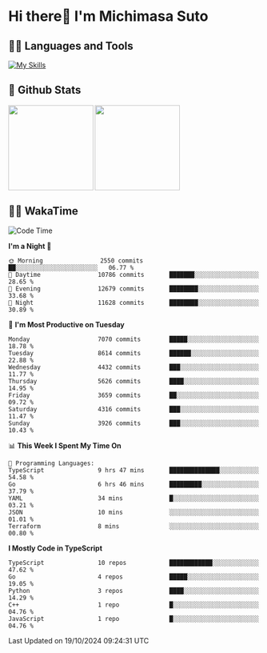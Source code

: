 # Hi there👋 I'm Michimasa Suto

## 🧑‍💻 Languages and Tools
[![My Skills](https://skillicons.dev/icons?i=ts,nextjs,react,vue,python,go,aws,docker,nodejs,redux,solidity,firebase,gcp,js,bootstrap,tailwind,materialui,html,css,wordpress,xd,figma,raspberrypi,arduino)](https://skillicons.dev)

<!--
**Suto-Michimasa/Suto-Michimasa** is a ✨ _special_ ✨ repository because its `README.md` (this file) appears on your GitHub profile.

Here are some ideas to get you started:

- 🔭 I’m currently working on ...
- 🌱 I’m currently learning ...
- 👯 I’m looking to collaborate on ...
- 🤔 I’m looking for help with ...
- 💬 Ask me about ...
- 📫 How to reach me: ...
- 😄 Pronouns: ...
- ⚡ Fun fact: ...
-->
## 💎 Github Stats

<div>
  <img height="170" align="left" src="https://github-readme-stats.vercel.app/api?username=Suto-michimasa&count_private=true&show_icons=true&theme=dark" />
  <img height="170" src="https://github-readme-stats.vercel.app/api/top-langs/?username=Suto-michimasa&langs_count=8&layout=compact&theme=dark" />
</div>

<!-- ## 🏆 GitHub Profile Trophy

<img width="800" src="https://github-profile-trophy.vercel.app/?username=Suto-michimasa&theme=onedark&no-frame=true"/>
 -->

## 🧑‍💻 WakaTime
<!--START_SECTION:waka-->
![Code Time](http://img.shields.io/badge/Code%20Time-271%20hrs%2017%20mins-blue)

**I'm a Night 🦉** 

```text
🌞 Morning                2550 commits        ██░░░░░░░░░░░░░░░░░░░░░░░   06.77 % 
🌆 Daytime                10786 commits       ███████░░░░░░░░░░░░░░░░░░   28.65 % 
🌃 Evening                12679 commits       ████████░░░░░░░░░░░░░░░░░   33.68 % 
🌙 Night                  11628 commits       ████████░░░░░░░░░░░░░░░░░   30.89 % 
```
📅 **I'm Most Productive on Tuesday** 

```text
Monday                   7070 commits        █████░░░░░░░░░░░░░░░░░░░░   18.78 % 
Tuesday                  8614 commits        ██████░░░░░░░░░░░░░░░░░░░   22.88 % 
Wednesday                4432 commits        ███░░░░░░░░░░░░░░░░░░░░░░   11.77 % 
Thursday                 5626 commits        ████░░░░░░░░░░░░░░░░░░░░░   14.95 % 
Friday                   3659 commits        ██░░░░░░░░░░░░░░░░░░░░░░░   09.72 % 
Saturday                 4316 commits        ███░░░░░░░░░░░░░░░░░░░░░░   11.47 % 
Sunday                   3926 commits        ███░░░░░░░░░░░░░░░░░░░░░░   10.43 % 
```


📊 **This Week I Spent My Time On** 

```text
💬 Programming Languages: 
TypeScript               9 hrs 47 mins       ██████████████░░░░░░░░░░░   54.58 % 
Go                       6 hrs 46 mins       █████████░░░░░░░░░░░░░░░░   37.79 % 
YAML                     34 mins             █░░░░░░░░░░░░░░░░░░░░░░░░   03.21 % 
JSON                     10 mins             ░░░░░░░░░░░░░░░░░░░░░░░░░   01.01 % 
Terraform                8 mins              ░░░░░░░░░░░░░░░░░░░░░░░░░   00.80 % 
```

**I Mostly Code in TypeScript** 

```text
TypeScript               10 repos            ████████████░░░░░░░░░░░░░   47.62 % 
Go                       4 repos             █████░░░░░░░░░░░░░░░░░░░░   19.05 % 
Python                   3 repos             ████░░░░░░░░░░░░░░░░░░░░░   14.29 % 
C++                      1 repo              █░░░░░░░░░░░░░░░░░░░░░░░░   04.76 % 
JavaScript               1 repo              █░░░░░░░░░░░░░░░░░░░░░░░░   04.76 % 
```




 Last Updated on 19/10/2024 09:24:31 UTC
<!--END_SECTION:waka-->
